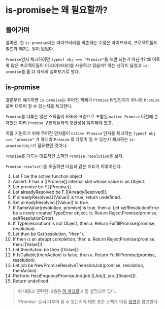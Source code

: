 # is-promise는 왜 필요할까?

## 들어가며
얼마전, 한 `is-promise`라는 라이브러리를 의존하는 수많은 라이브러리, 프로젝트들이 빌드가 깨지는 일이 있었다.

`Promise`인지 체크하려면 `typeof obj === "Promise"`를 쓰면 되는거 아닌가? 왜 이토록 많은 프로젝트들이 이 라이브러리를 사용하고 있을까? 하는 생각이 들었고 `is-promise`를 좀 더 자세히 살펴보기로 했다.

## is-promise
결론부터 얘기하면 `is-promise`는 주어진 객체가 `Promise` 타입인지가 아니라 `Promise`로써 다루어 질 수 있는지를 체크한다.

`Promise`를 다루는 많은 스펙들이 ES6에 표준으로 포함된 `native Promise` 이전에 존재했던 여러 `Promise` 구현체들과의 호환성을 유지해야 했고,

이를 지원하기 위해 주어진 인자들이 `native Promise` 인지를 체크하는 `typeof obj === "promise"` 가 아니라 `Promise` 로 다루어 질 수 있는지 체크하는 `is-promise(obj)`가 필요했던 것이다.

`Promise`를 다루는 대표적인 스펙인 `Promise.resolution`을 보자.

`Promise.resolve()`를 호출하면 다음과 같은 처리가 이루어진다.

1. Let F be the active function object.
2. Assert: F has a [[Promise]] internal slot whose value is an Object.
3. Let promise be F.[[Promise]].
4. Let alreadyResolved be F.[[AlreadyResolved]].
5. If alreadyResolved.[[Value]] is true, return undefined.
6. Set alreadyResolved.[[Value]] to true.
7. If SameValue(resolution, promise) is true, then
  a. Let selfResolutionError be a newly created TypeError object.
  b. Return RejectPromise(promise, selfResolutionError).
8. If Type(resolution) is not Object, then
  a. Return FulfillPromise(promise, resolution).
9. Let then be Get(resolution, "then").
10. If then is an abrupt completion, then
  a. Return RejectPromise(promise, then.[[Value]]).
11. Let thenAction be then.[[Value]].
12. If IsCallable(thenAction) is false, then
  a. Return FulfillPromise(promise, resolution).
13. Let job be NewPromiseResolveThenableJob(promise, resolution, thenAction).
14. Perform HostEnqueuePromiseJob(job.[[Job]], job.[[Realm]]).
15. Return undefined.


> 위 내용과 관련된 내용은 [이 아티클](https://www.stefanjudis.com/today-i-learned/promise-resolution-with-objects-including-a-then-property/)에 잘 설명되어 있다.

> 'Promise' 로써 다루어 질 수 있는지에 대한 표준 스펙은 다음 [링크](https://tc39.es/ecma262/#sec-promise-resolve-functions)를 참고한다.
